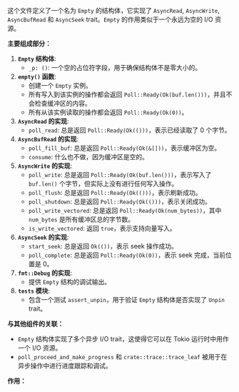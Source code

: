 这个文件定义了一个名为 `Empty` 的结构体，它实现了 `AsyncRead`, `AsyncWrite`, `AsyncBufRead` 和 `AsyncSeek` trait。`Empty` 的作用类似于一个永远为空的 I/O 资源。

**主要组成部分：**

1.  **`Empty` 结构体**:
    *   `_p: ()`:  一个空的占位符字段，用于确保结构体不是零大小的。
2.  **`empty()` 函数**:
    *   创建一个 `Empty` 实例。
    *   所有写入到该实例的操作都会返回 `Poll::Ready(Ok(buf.len()))`，并且不会检查缓冲区的内容。
    *   所有从该实例读取的操作都会返回 `Poll::Ready(Ok(0))`。
3.  **`AsyncRead` 的实现**:
    *   `poll_read`: 总是返回 `Poll::Ready(Ok(()))`，表示已经读取了 0 个字节。
4.  **`AsyncBufRead` 的实现**:
    *   `poll_fill_buf`: 总是返回 `Poll::Ready(Ok(&[]))`，表示缓冲区为空。
    *   `consume`:  什么也不做，因为缓冲区是空的。
5.  **`AsyncWrite` 的实现**:
    *   `poll_write`: 总是返回 `Poll::Ready(Ok(buf.len()))`，表示写入了 `buf.len()` 个字节，但实际上没有进行任何写入操作。
    *   `poll_flush`: 总是返回 `Poll::Ready(Ok(()))`，表示刷新成功。
    *   `poll_shutdown`: 总是返回 `Poll::Ready(Ok(()))`，表示关闭成功。
    *   `poll_write_vectored`: 总是返回 `Poll::Ready(Ok(num_bytes))`，其中 `num_bytes` 是所有缓冲区总的字节数。
    *   `is_write_vectored`: 返回 `true`，表示支持向量写入。
6.  **`AsyncSeek` 的实现**:
    *   `start_seek`: 总是返回 `Ok(())`，表示 seek 操作成功。
    *   `poll_complete`: 总是返回 `Poll::Ready(Ok(0))`，表示 seek 完成，当前位置是 0。
7.  **`fmt::Debug` 的实现**:
    *   提供 `Empty` 结构的调试输出。
8.  **`tests` 模块**:
    *   包含一个测试 `assert_unpin`，用于验证 `Empty` 结构体是否实现了 `Unpin` trait。

**与其他组件的关联：**

*   `Empty` 结构体实现了多个异步 I/O trait，这使得它可以在 Tokio 运行时中用作一个 I/O 资源。
*   `poll_proceed_and_make_progress` 和 `crate::trace::trace_leaf` 被用于在异步操作中进行进度跟踪和调试。

**作用：**
